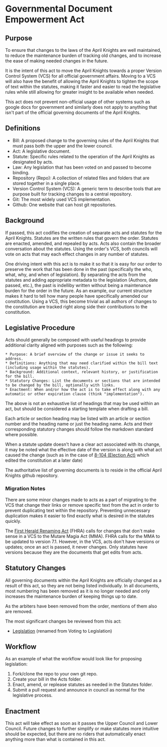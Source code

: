 [Bill number: 11-102]: #
[Author: Archmage Szeraax]: #
[Proposed Date: 4/17/2025]: #
[Passed Date: -]: #

# Governmental Document Empowerment Act

## Purpose
To ensure that changes to the laws of the April Knights are well maintained, to reduce the maintenance burden of tracking old changes, and to increase the ease of making needed changes in the future.

It is the intent of this act to move the April Knights towards a proper Version Control System (VCS) for all official government affairs. Moving to a VCS will also have the benefit of allowing the April Knights to tighten the scope of text within the statutes, making it faster and easier to read the legislative rules while still allowing for greater insight to be available when needed.

This act does not prevent non-official usage of other systems such as google docs for government and similarly does not apply to anything that isn't part of the official governing documents of the April Knights.

## Definitions
* Bill: A proposed change to the governing rules of the April Knights that must pass both the upper and the lower council.
* Act: A legislative document.
* Statute: Specific rules related to the operation of the April Knights as designated by acts.
* Law: Any legislation that has been voted on and passed to become binding.
* Repository (Repo): A collection of related files and folders that are stored together in a single place.
* Version Control System (VCS): A generic term to describe tools that are purpose built for tracking changes to a central repository.
* Git: The most widely used VCS implementation.
* Github: One website that can host git repositories.

## Background
If passed, this act codifies the creation of separate acts and statutes for the April Knights. Statutes are the written rules that govern the order. Statutes are enacted, amended, and repealed by acts. Acts also contain the broader conversation about the statutes. Using the order's VCS, both councils will vote on acts that may each effect changes in any number of statutes.

One driving intent with this act is to make it so that it is easy for our order to preserve the work that has been done in the past (specifically the who, what, why, and when of legislation). By separating the acts from the statutes and adding appropriate metadata to the legislation (Authors, date passed, etc.), the past is indelliby written without being a maintenance burden for the order in the future. As an example, our current structure makes it hard to tell how many people have specifically amended our constitution. Using a VCS, this become trivial as all authors of changes to the constitution are tracked right along side their contributions to the constitution.

## Legislative Procedure
Acts should generally be composed with useful headings to provide additional clarity aligned with purposes such as the following:

    * Purpose: A brief overview of the change or issue it seeks to address.
    * Definitions: Anything that may need clarified within the bill text (including usage within the statutes).
    * Background: Additional context, relevant history, or justification for the bill.
    * Statutory Changes: List the documents or sections that are intended to be changed by the bill, optionally with links.
    * Enactment: When and/or how the act is to take effect along with any automatic or other expiration clause (think "implementation").

The above is not an exhaustive list of headings that may be used within an act, but should be considered a starting template when drafting a bill.

Each article or section heading may be listed with an article or section number and the heading name or just the heading name. Acts and their corresponding statutory changes should follow the markdown standard where possible.

When a statute update doesn't have a clear act associated with its change, it may be noted what the effective date of the version is along with what act caused the change (such as in the case of [8-104 (Election Act)](/Laws/8-104%20Election%20Act.md) which edited the constitution at a later date)

The authoritative list of governing documents is to reside in the official April Knights github repository.

### Migration Notes
There are some minor changes made to acts as a part of migrating to the VCS that change their links or remove specific text from the act in order to prevent duplicating text within the repository. Preventing unnecessary duplication makes it easier to find exactly what is desired in the statutes quickly.

The [First Herald Renaming Act](/Laws/9-102%20First%20Herald%20Renaming%20Act.md) (FHRA) calls for changes that don't make sense in a VCS to the Mutare Magia Act (MMA). FHRA calls for the MMA to be updated to version 7.1. However, in the VCS, acts don't have versions or updates; once an act is passed, it never changes. Only statutes have versions because they are the documents that get edits from acts.

## Statutory Changes
All governing documents within the April Knights are officially changed as a result of this act, so they are not being listed individually. In all documents, most numbering has been removed as it is no longer needed and only increases the maintenance burden of keeping things up to date.

As the arbiters have been removed from the order, mentions of them also are removed.

The most significant changes be reviewed from this act:

* [Legislation](/Statutes/Legislation.md) (renamed from Voting to Legislation)

## Workflow
As an example of what the workflow would look like for proposing legislation:

1. Fork/clone the repo to your own git repo.
1. Create your bill in the Acts folder.
1. Enact, amend, or replease statutes as needed in the Statutes folder.
1. Submit a pull request and announce in council as normal for the legislative process.

## Enactment
This act will take effect as soon as it passes the Upper Council and Lower Council. Future changes to further simplify or make statutes more intuitive should be expected, but there are no riders that automatically enact anything more than what is contained in this act.
